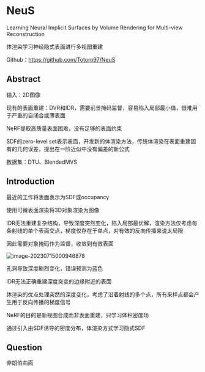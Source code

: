 # NeuS

Learning Neural Implicit Surfaces by Volume Rendering for Multi-view Reconstruction

体渲染学习神经隐式表面进行多视图重建



Github：https://github.com/Totoro97/NeuS



## Abstract

输入：2D图像

现有的表面重建：DVR和IDR，需要前景掩码监督，容易陷入局部最小值，很难用于严重的自闭合或薄表面

NeRF提取高质量表面困难，没有足够的表面约束

SDF的zero-level set表示表面，开发新的体渲染方法，传统体渲染在表面重建固有的几何误差，提出在一阶近似中没有偏差的新公式

数据集：DTU、BlendedMVS



## Introduction

最近的工作将表面表示为SDF或occupancy

使用可微表面渲染将3D对象渲染为图像

IDR无法重建复杂结构，导致深度突然变化，陷入局部最优解，渲染方法仅考虑每条射线的单个表面交点，梯度仅存在于单点，对有效的反向传播来说太局限

因此需要对象掩码作为监督，收敛到有效表面

![image-20230715000946878](https://cdn.jsdelivr.net/gh/twtsuif/picture/twtsuif2023-07-15/ab04cc4ff430a7cdf1896f1b3cb9b360--16fb--image-20230715000946878.png)

孔洞导致深度剧烈变化，错误预测为蓝色

IDR无法正确重建深度突变的边缘附近的表面



体渲染的优点处理突然的深度变化，考虑了沿着射线的多个点，所有采样点都会产生用于反向传播的梯度信号

NeRF的目的是新视图合成而非表面重建，只学习体积密度场



通过引入由SDF诱导的密度分布，体渲染方式学习隐式SDF



## Question

非朗伯曲面